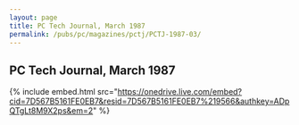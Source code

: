 ```yaml
---
layout: page
title: PC Tech Journal, March 1987
permalink: /pubs/pc/magazines/pctj/PCTJ-1987-03/
---
```


PC Tech Journal, March 1987
---------------------------

{% include embed.html src="https://onedrive.live.com/embed?cid=7D567B5161FE0EB7&resid=7D567B5161FE0EB7%219566&authkey=ADpQTgLt8M9X2ps&em=2" %}
